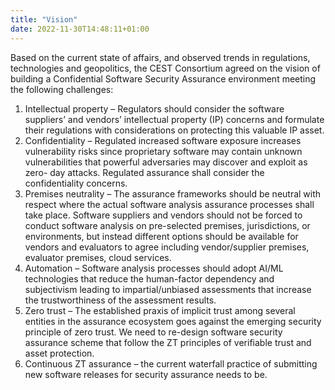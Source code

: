 ```yaml
---
title: "Vision"
date: 2022-11-30T14:48:11+01:00
---
```

Based on the current state of affairs, and observed trends in regulations, technologies and geopolitics, the CEST Consortium agreed on the vision of building a Confidential Software Security Assurance environment meeting the following challenges:
1. Intellectual property – Regulators should consider the software suppliers’ and vendors’ intellectual property (IP) concerns and formulate their regulations with considerations on protecting this valuable IP asset.
2. Confidentiality – Regulated increased software exposure increases vulnerability risks since proprietary software may contain unknown vulnerabilities that powerful adversaries may discover and exploit as zero- day attacks. Regulated assurance shall consider the confidentiality concerns.
3. Premises neutrality – The assurance frameworks should be neutral with respect where the actual software analysis assurance processes shall take place. Software suppliers and vendors should not be forced to conduct software analysis on pre-selected premises, jurisdictions, or environments, but instead different options should be available for vendors and evaluators to agree including vendor/supplier premises, evaluator premises, cloud services.
4. Automation – Software analysis processes should adopt AI/ML technologies that reduce the human-factor dependency and subjectivism leading to impartial/unbiased assessments that increase the trustworthiness of the assessment results.
5. Zero trust – The established praxis of implicit trust among several entities in the assurance ecosystem goes against the emerging security principle of zero trust. We need to re-design software security assurance scheme that follow the ZT principles of verifiable trust and asset protection.
6. Continuous ZT assurance – the current waterfall practice of submitting new software releases for security assurance needs to be.
